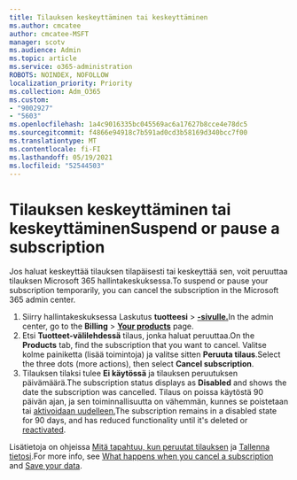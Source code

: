 ```yaml
---
title: Tilauksen keskeyttäminen tai keskeyttäminen
ms.author: cmcatee
author: cmcatee-MSFT
manager: scotv
ms.audience: Admin
ms.topic: article
ms.service: o365-administration
ROBOTS: NOINDEX, NOFOLLOW
localization_priority: Priority
ms.collection: Adm_O365
ms.custom:
- "9002927"
- "5603"
ms.openlocfilehash: 1a4c9016335bc045569ac6a17627b8cce4e78dc5
ms.sourcegitcommit: f4866e94918c7b591ad0cd3b58169d340bcc7f00
ms.translationtype: MT
ms.contentlocale: fi-FI
ms.lasthandoff: 05/19/2021
ms.locfileid: "52544503"
---
```

# <a name="suspend-or-pause-a-subscription"></a><span data-ttu-id="d4e6a-102">Tilauksen keskeyttäminen tai keskeyttäminen</span><span class="sxs-lookup"><span data-stu-id="d4e6a-102">Suspend or pause a subscription</span></span>

<span data-ttu-id="d4e6a-103">Jos haluat keskeyttää tilauksen tilapäisesti tai keskeyttää sen, voit peruuttaa tilauksen Microsoft 365 hallintakeskuksessa.</span><span class="sxs-lookup"><span data-stu-id="d4e6a-103">To suspend or pause your subscription temporarily, you can cancel the subscription in the Microsoft 365 admin center.</span></span>

1. <span data-ttu-id="d4e6a-104">Siirry hallintakeskuksessa Laskutus **tuotteesi**  >  **[-sivulle.](https://go.microsoft.com/fwlink/p/?linkid=842054)**</span><span class="sxs-lookup"><span data-stu-id="d4e6a-104">In the admin center, go to the **Billing** > **[Your products](https://go.microsoft.com/fwlink/p/?linkid=842054)** page.</span></span>
2. <span data-ttu-id="d4e6a-105">Etsi **Tuotteet-välilehdessä** tilaus, jonka haluat peruuttaa.</span><span class="sxs-lookup"><span data-stu-id="d4e6a-105">On the **Products** tab, find the subscription that you want to cancel.</span></span> <span data-ttu-id="d4e6a-106">Valitse kolme painiketta (lisää toimintoja) ja valitse sitten **Peruuta tilaus**.</span><span class="sxs-lookup"><span data-stu-id="d4e6a-106">Select the three dots (more actions), then select **Cancel subscription**.</span></span>
3. <span data-ttu-id="d4e6a-107">Tilauksen tilaksi tulee **Ei käytössä** ja tilauksen peruutuksen päivämäärä.</span><span class="sxs-lookup"><span data-stu-id="d4e6a-107">The subscription status displays as **Disabled** and shows the date the subscription was cancelled.</span></span> <span data-ttu-id="d4e6a-108">Tilaus on poissa käytöstä 90 päivän ajan, ja sen toiminnallisuutta on vähemmän, kunnes se poistetaan tai [aktivoidaan uudelleen.](/microsoft-365/commerce/subscriptions/reactivate-your-subscription)</span><span class="sxs-lookup"><span data-stu-id="d4e6a-108">The subscription remains in a disabled state for 90 days, and has reduced functionality until it's deleted or [reactivated](/microsoft-365/commerce/subscriptions/reactivate-your-subscription).</span></span>

<span data-ttu-id="d4e6a-109">Lisätietoja on ohjeissa [Mitä tapahtuu, kun peruutat tilauksen](/microsoft-365/commerce/subscriptions/cancel-your-subscription#what-happens-when-you-cancel-a-subscription) ja [Tallenna tietosi](/microsoft-365/commerce/subscriptions/cancel-your-subscription#save-your-data).</span><span class="sxs-lookup"><span data-stu-id="d4e6a-109">For more info, see [What happens when you cancel a subscription](/microsoft-365/commerce/subscriptions/cancel-your-subscription#what-happens-when-you-cancel-a-subscription) and [Save your data](/microsoft-365/commerce/subscriptions/cancel-your-subscription#save-your-data).</span></span>
